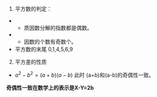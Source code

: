 1. 平方数的判定：
- - 质因数分解的指数都是偶数。
- - 因数的个数有奇数个。
- 平方数的末尾 0,1,4,5,6,9
2. 平方差的性质
- $a^2-b^2=(a+b)(a-b)$
此时 (a+b)和(a-b)的奇偶性一致。

**奇偶性一致在数学上的表示是X-Y=2b**


